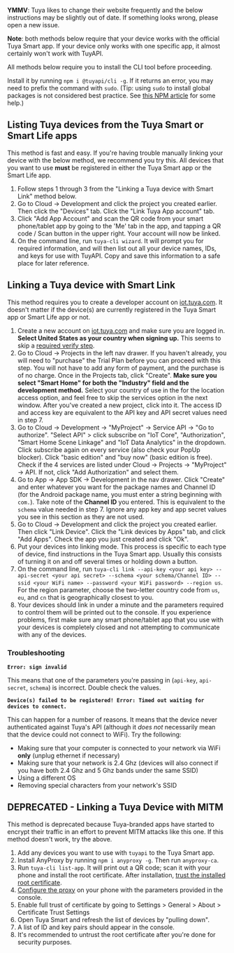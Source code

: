 **YMMV**: Tuya likes to change their website frequently and the below instructions may be slightly out of date. If something looks wrong, please open a new issue.

**Note**: both methods below require that your device works with the official Tuya Smart app. If your device only works with one specific app, it almost certainly won't work with TuyAPI.

All methods below require you to install the CLI tool before proceeding.

Install it by running `npm i @tuyapi/cli -g`. If it returns an error, you may need to prefix the command with `sudo`. (Tip: using `sudo` to install global packages is not considered best practice. See [this NPM article](https://docs.npmjs.com/getting-started/fixing-npm-permissions) for some help.)

## Listing Tuya devices from the **Tuya Smart** or **Smart Life** apps

This method is fast and easy. If you're having trouble manually linking your device with the below method, we recommend you try this. All devices that you want to use **must** be registered in either the Tuya Smart app or the Smart Life app.

1. Follow steps 1 through 3 from the "Linking a Tuya device with Smart Link" method below.
2. Go to Cloud -> Development and click the project you created earlier. Then click the "Devices" tab. Click the "Link Tuya App account" tab.
3. Click "Add App Account" and scan the QR code from your smart phone/tablet app by going to the 'Me' tab in the app, and tapping a QR code / Scan button in the upper right. Your account will now be linked.
4. On the command line, run `tuya-cli wizard`. It will prompt you for required information, and will then list out all your device names, IDs, and keys for use with TuyAPI. Copy and save this information to a safe place for later reference.

## Linking a Tuya device with Smart Link

This method requires you to create a developer account on [iot.tuya.com](https://iot.tuya.com). It doesn't matter if the device(s) are currently registered in the Tuya Smart app or Smart Life app or not.

1. Create a new account on [iot.tuya.com](https://iot.tuya.com) and make sure you are logged in. **Select United States as your country when signing up.** This seems to skip a [required verify step](https://github.com/codetheweb/tuyapi/issues/425).
2. Go to Cloud -> Projects in the left nav drawer. If you haven't already, you will need to "purchase" the Trial Plan before you can proceed with this step. You will not have to add any form of payment, and the purchase is of no charge. Once in the Projects tab, click "Create". **Make sure you select "Smart Home" for both the "Industry" field and  the development method.** Select your country of use in the for the location access option, and feel free to skip the services option in the next window. After you've created a new project, click into it. The access ID and access key are equivalent to the API key and API secret values need in step 7.
3. Go to Cloud -> Development -> "MyProject" -> Service API -> "Go to authorize". "Select API" > click subscribe on "IoT Core", "Authorization", "Smart Home Scene Linkage" and "IoT Data Analytics" in the dropdown. Click subscribe again on every service (also check your PopUp blocker). Click "basic edition" and "buy now" (basic edition is free). Check if the 4 services are listed under Cloud -> Projects -> "MyProject" -> API. If not, click "Add Authorization" and select them.
4. Go to App -> App SDK -> Development in the nav drawer. Click "Create" and enter whatever you want for the package names and Channel ID (for the Android package name, you must enter a string beginning with `com.`). Take note of the **Channel ID** you entered. This is equivalent to the `schema` value needed in step 7. Ignore any app key and app secret values you see in this section as they are not used.
5. Go to Cloud -> Development and click the project you created earlier. Then click "Link Device". Click the "Link devices by Apps" tab, and click "Add Apps". Check the app you just created and click "Ok".
6. Put your devices into linking mode.  This process is specific to each type of device, find instructions in the Tuya Smart app. Usually this consists of turning it on and off several times or holding down a button.
7. On the command line, run `tuya-cli link --api-key <your api key> --api-secret <your api secret> --schema <your schema/Channel ID> --ssid <your WiFi name> --password <your WiFi password> --region us`.  For the region parameter, choose the two-letter country code from `us`, `eu`, and `cn` that is geographically closest to you.
8. Your devices should link in under a minute and the parameters required to control them will be printed out to the console. If you experience problems, first make sure any smart phone/tablet app that you use with your devices is completely closed and not attempting to communicate with any of the devices.

### Troubleshooting

**`Error: sign invalid`**

This means that one of the parameters you're passing in (`api-key`, `api-secret`, `schema`) is incorrect. Double check the values.

**`Device(s) failed to be registered! Error: Timed out waiting for devices to connect.`**

This can happen for a number of reasons. It means that the device never authenticated against Tuya's API (although it *does not* necessarily mean that the device could not connect to WiFi). Try the following:
- Making sure that your computer is connected to your network via WiFi **only** (unplug ethernet if necessary)
- Making sure that your network is 2.4 Ghz (devices will also connect if you have both 2.4 Ghz and 5 Ghz bands under the same SSID)
- Using a different OS
- Removing special characters from your network's SSID

## **DEPRECATED** - Linking a Tuya Device with MITM

This method is deprecated because Tuya-branded apps have started to encrypt their traffic in an effort to prevent MITM attacks like this one.  If this method doesn't work, try the above.

1. Add any devices you want to use with `tuyapi` to the Tuya Smart app.
2. Install AnyProxy by running `npm i anyproxy -g`.  Then run `anyproxy-ca`.
3. Run `tuya-cli list-app`.  It will print out a QR code; scan it with your phone and install the root certificate.  After installation, [trust the installed root certificate](https://support.apple.com/en-nz/HT204477).
4. [Configure the proxy](http://www.iphonehacks.com/2017/02/how-to-configure-use-proxy-iphone-ipad.html) on your phone with the parameters provided in the console.
5. Enable full trust of certificate by going to Settings > General > About > Certificate Trust Settings
6. Open Tuya Smart and refresh the list of devices by "pulling down".
7. A list of ID and key pairs should appear in the console.
8. It's recommended to untrust the root certificate after you're done for security purposes.
